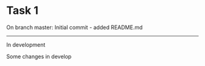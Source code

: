 # Task 1

On branch master: Initial commit - added README.md

--- 
In development

Some changes in develop